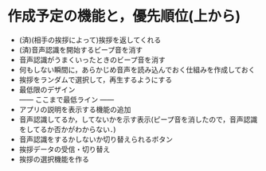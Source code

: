 # 作成予定の機能と，優先順位(上から)
- (済)(相手の挨拶によって)挨拶を返してくれる
- (済)音声認識を開始するビープ音を消す
- 音声認識がうまくいったときのビープ音を消す
- 何もしない瞬間に，あらかじめ音声を読み込んでおく仕組みを作成しておく
- 挨拶をランダムで選択して，再生するようにする
- 最低限のデザイン  
—— ここまで最低ライン ——  
- アプリの説明を表示する機能の追加
- 音声認識してるか，してないかを示す表示(ピープ音を消したので，音声認識をしてるか否かがわからない．)
- 音声認識をするかしないか切り替えられるボタン
- 挨拶データの受信・切り替え
- 挨拶の選択機能を作る
